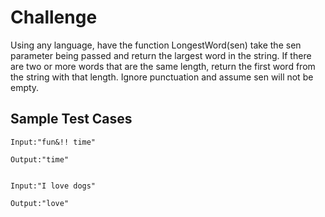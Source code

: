 # Challenge

Using any language, have the function LongestWord(sen) take the sen parameter being passed and return the largest word in the string. If there are two or more words that are the same length, return the first word from the string with that length. Ignore punctuation and assume sen will not be empty.

## Sample Test Cases

```
Input:"fun&!! time"

Output:"time"


Input:"I love dogs"

Output:"love"
```
